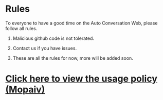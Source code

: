 # Rules

To everyone to have a good time on the Auto Conversation Web, please follow all rules.

1. Malicious github code is not tolerated.

2. Contact us if you have issues.

3. These are all the rules for now, more will be added soon.


# [Click here to view the usage policy (Mopaiv)](https://mopaiv.com/discussion/post/5492)
